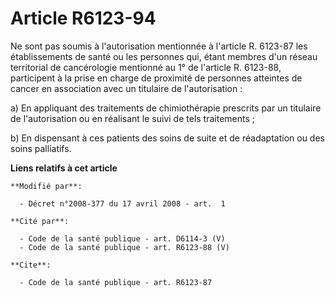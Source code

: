 # Article R6123-94

Ne sont pas soumis à l'autorisation mentionnée à l'article R. 6123-87 les établissements de santé ou les personnes qui, étant
membres d'un réseau territorial de cancérologie mentionné au 1° de l'article R. 6123-88, participent à la prise en charge de
proximité de personnes atteintes de cancer en association avec un titulaire de l'autorisation : 

a) En appliquant des traitements de chimiothérapie prescrits par un titulaire de l'autorisation ou en réalisant le suivi de
tels traitements ; 

b) En dispensant à ces patients des soins de suite et de réadaptation ou des soins palliatifs.

**Liens relatifs à cet article**

	**Modifié par**:

	  - Décret n°2008-377 du 17 avril 2008 - art.  1

	**Cité par**:

	  - Code de la santé publique - art. D6114-3 (V)
	  - Code de la santé publique - art. R6123-88 (V)

	**Cite**:

	  - Code de la santé publique - art. R6123-87

